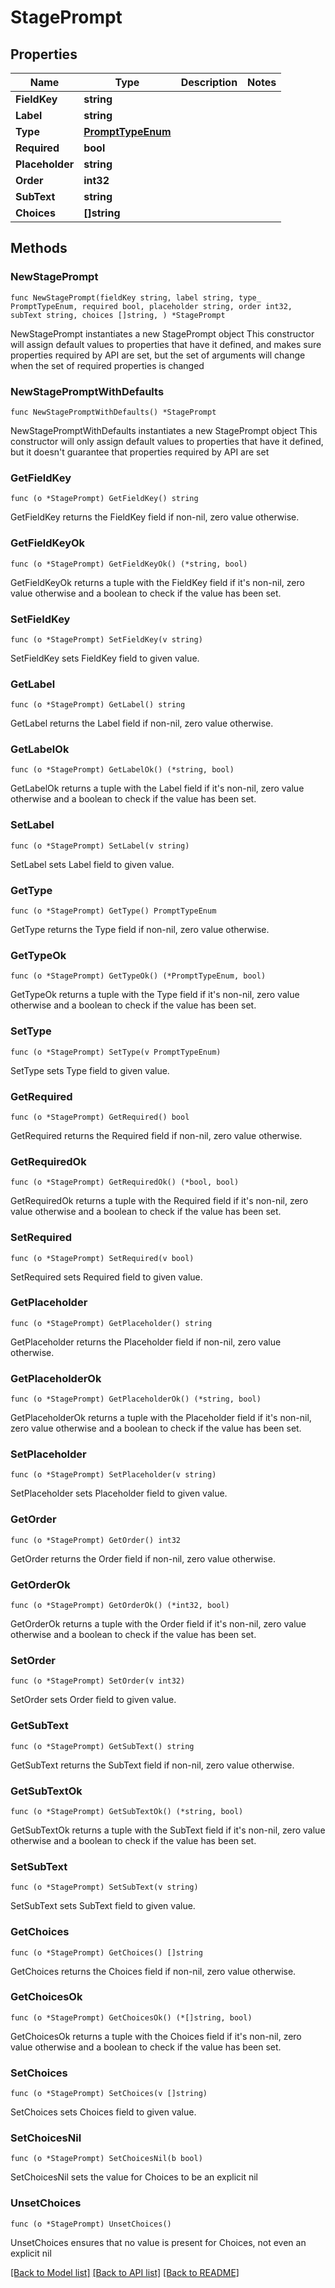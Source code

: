 # StagePrompt

## Properties

Name | Type | Description | Notes
------------ | ------------- | ------------- | -------------
**FieldKey** | **string** |  | 
**Label** | **string** |  | 
**Type** | [**PromptTypeEnum**](PromptTypeEnum.md) |  | 
**Required** | **bool** |  | 
**Placeholder** | **string** |  | 
**Order** | **int32** |  | 
**SubText** | **string** |  | 
**Choices** | **[]string** |  | 

## Methods

### NewStagePrompt

`func NewStagePrompt(fieldKey string, label string, type_ PromptTypeEnum, required bool, placeholder string, order int32, subText string, choices []string, ) *StagePrompt`

NewStagePrompt instantiates a new StagePrompt object
This constructor will assign default values to properties that have it defined,
and makes sure properties required by API are set, but the set of arguments
will change when the set of required properties is changed

### NewStagePromptWithDefaults

`func NewStagePromptWithDefaults() *StagePrompt`

NewStagePromptWithDefaults instantiates a new StagePrompt object
This constructor will only assign default values to properties that have it defined,
but it doesn't guarantee that properties required by API are set

### GetFieldKey

`func (o *StagePrompt) GetFieldKey() string`

GetFieldKey returns the FieldKey field if non-nil, zero value otherwise.

### GetFieldKeyOk

`func (o *StagePrompt) GetFieldKeyOk() (*string, bool)`

GetFieldKeyOk returns a tuple with the FieldKey field if it's non-nil, zero value otherwise
and a boolean to check if the value has been set.

### SetFieldKey

`func (o *StagePrompt) SetFieldKey(v string)`

SetFieldKey sets FieldKey field to given value.


### GetLabel

`func (o *StagePrompt) GetLabel() string`

GetLabel returns the Label field if non-nil, zero value otherwise.

### GetLabelOk

`func (o *StagePrompt) GetLabelOk() (*string, bool)`

GetLabelOk returns a tuple with the Label field if it's non-nil, zero value otherwise
and a boolean to check if the value has been set.

### SetLabel

`func (o *StagePrompt) SetLabel(v string)`

SetLabel sets Label field to given value.


### GetType

`func (o *StagePrompt) GetType() PromptTypeEnum`

GetType returns the Type field if non-nil, zero value otherwise.

### GetTypeOk

`func (o *StagePrompt) GetTypeOk() (*PromptTypeEnum, bool)`

GetTypeOk returns a tuple with the Type field if it's non-nil, zero value otherwise
and a boolean to check if the value has been set.

### SetType

`func (o *StagePrompt) SetType(v PromptTypeEnum)`

SetType sets Type field to given value.


### GetRequired

`func (o *StagePrompt) GetRequired() bool`

GetRequired returns the Required field if non-nil, zero value otherwise.

### GetRequiredOk

`func (o *StagePrompt) GetRequiredOk() (*bool, bool)`

GetRequiredOk returns a tuple with the Required field if it's non-nil, zero value otherwise
and a boolean to check if the value has been set.

### SetRequired

`func (o *StagePrompt) SetRequired(v bool)`

SetRequired sets Required field to given value.


### GetPlaceholder

`func (o *StagePrompt) GetPlaceholder() string`

GetPlaceholder returns the Placeholder field if non-nil, zero value otherwise.

### GetPlaceholderOk

`func (o *StagePrompt) GetPlaceholderOk() (*string, bool)`

GetPlaceholderOk returns a tuple with the Placeholder field if it's non-nil, zero value otherwise
and a boolean to check if the value has been set.

### SetPlaceholder

`func (o *StagePrompt) SetPlaceholder(v string)`

SetPlaceholder sets Placeholder field to given value.


### GetOrder

`func (o *StagePrompt) GetOrder() int32`

GetOrder returns the Order field if non-nil, zero value otherwise.

### GetOrderOk

`func (o *StagePrompt) GetOrderOk() (*int32, bool)`

GetOrderOk returns a tuple with the Order field if it's non-nil, zero value otherwise
and a boolean to check if the value has been set.

### SetOrder

`func (o *StagePrompt) SetOrder(v int32)`

SetOrder sets Order field to given value.


### GetSubText

`func (o *StagePrompt) GetSubText() string`

GetSubText returns the SubText field if non-nil, zero value otherwise.

### GetSubTextOk

`func (o *StagePrompt) GetSubTextOk() (*string, bool)`

GetSubTextOk returns a tuple with the SubText field if it's non-nil, zero value otherwise
and a boolean to check if the value has been set.

### SetSubText

`func (o *StagePrompt) SetSubText(v string)`

SetSubText sets SubText field to given value.


### GetChoices

`func (o *StagePrompt) GetChoices() []string`

GetChoices returns the Choices field if non-nil, zero value otherwise.

### GetChoicesOk

`func (o *StagePrompt) GetChoicesOk() (*[]string, bool)`

GetChoicesOk returns a tuple with the Choices field if it's non-nil, zero value otherwise
and a boolean to check if the value has been set.

### SetChoices

`func (o *StagePrompt) SetChoices(v []string)`

SetChoices sets Choices field to given value.


### SetChoicesNil

`func (o *StagePrompt) SetChoicesNil(b bool)`

 SetChoicesNil sets the value for Choices to be an explicit nil

### UnsetChoices
`func (o *StagePrompt) UnsetChoices()`

UnsetChoices ensures that no value is present for Choices, not even an explicit nil

[[Back to Model list]](../README.md#documentation-for-models) [[Back to API list]](../README.md#documentation-for-api-endpoints) [[Back to README]](../README.md)


